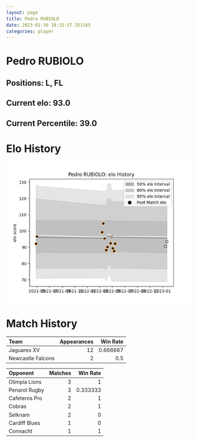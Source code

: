 ```yaml
---  
layout: page  
title: Pedro RUBIOLO  
date: 2023-01-30 18:31:57.351165  
categories: player  
---
```

# Pedro RUBIOLO

## Positions: L, FL

## Current elo: 93.0

## Current Percentile: 39.0

# Elo History


![elo history](history_PedroRUBIOLO.png)
# Match History


| Team              |   Appearances |   Win Rate |
|:------------------|--------------:|-----------:|
| Jaguares XV       |            12 |   0.666667 |
| Newcastle Falcons |             2 |   0.5      |

| Opponent      |   Matches |   Win Rate |
|:--------------|----------:|-----------:|
| Olimpia Lions |         3 |   1        |
| Penarol Rugby |         3 |   0.333333 |
| Cafeteros Pro |         2 |   1        |
| Cobras        |         2 |   1        |
| Selknam       |         2 |   0        |
| Cardiff Blues |         1 |   0        |
| Connacht      |         1 |   1        |